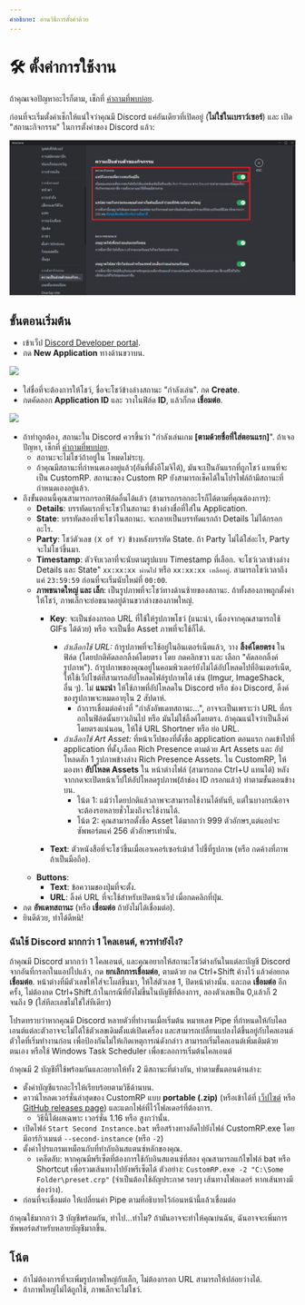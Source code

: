 ```yaml
---
คำอธิบาย: อ่านวิธีการตั้งค่าด้วย
---
```


# 🛠️ ตั้งค่าการใช้งาน

ถ้าคุณเจอปัญหาอะไรก็ตาม, เช็กที่ [คำถามที่พบบ่อย](faq.md).

ก่อนที่จะเริ่มตั้งค่าเช็กให้แน่ใจว่าคุณมี Discord แค่อันเดียวที่เปิดอยู่ (**ไม่ใช่ในเบราว์เซอร์**)
และ เปิด "สถานะกิจกรรม" ในการตั้งค่าของ Discord แล้ว:

![image](.gitbook/assets/1.PNG)

## ขั้นตอนเริ่มต้น

* เข้าเว็ป [Discord Developer portal](https://discord.com/developers/applications).
* กด **New Application** ทางด้านขวาบน.

![](https://user-images.githubusercontent.com/2225711/161050202-c796103d-6712-401e-be96-3f3712512375.png)

* ใส่ชื่อที่จะต้องการให้โชว์, ชื่อจะโชว์ข้างล่างสถานะ "กำลังเล่น". กด **Create**.
* กดคัดลอก **Application ID** และ วางในฟิล์ด **ID**, แล้วก็กด **เชื่อมต่อ**.&#x20;

![](https://user-images.githubusercontent.com/2225711/161050341-8169af53-5d3f-44d6-b745-cc711e8d1476.png)

* ถ้าทำถูกต้อง, สถานะใน Discord ควรขึ้นว่า "กำลังเล่นเกม **\[ตามด้วยชื่อที่ใส่ตอนแรก]**". ถ้าเจอปัญหา, เช็กที่ [คำถามที่พบบ่อย](faq.md).
  * สถานะจะไม่โชว์ถ้าอยู่ใน โหมดไม่ระบุ. 
  * ถ้าคุณมีสถานะที่กำหนดเองอยู่แล้ว(อันที่ตั้งอีโมจิได้), มันจะเป็นอันแรกที่ถูกโชว์ แทนที่จะเป็น CustomRP. สถานะของ Custom RP ยังสามารถเช็คได้ในโปรไฟล์ถ้ามีสถานะที่กำหนดเองอยู่แล้ว.
* ถึงขั้นตอนนี้คุณสามารถกรอกฟิล์ดอื่นได้แล้ว (สามารถกรอกอะไรก็ได้ตามที่คุณต้องการ):
  * **Details**: บรรทัดแรกที่จะโชว์ในสถานะ ข้างล่างชื่อที่ใส่ใน Application.
  * **State**: บรรทัดสองที่จะโชว์ในสถานะ. จะกลายเป็นบรรทัดแรกถ้า Details ไม่ได้กรอกอะไร.
  * **Party**: โชว์ตัวเลข `(X of Y)` ข้างหลังบรรทัด State. ถ้า Party ไม่ได้ใส่อะไร, Party จะไม่โชว์ขึ้นมา.
  * **Timestamp**: ตัวจับเวลาที่จะนับตามรูปแบบ Timestamp ที่เลือก. จะโชว์เวลาข้างล่าง Details และ State" `xx:xx:xx ผ่านไป` หรือ `xx:xx:xx เหลืออยู่`. สามารถโชว์เวลาถึงแค่ `23:59:59` ก่อนที่จะเริ่มนับใหม่ที่ `00:00`.
  * **ภาพขนาดใหญ่ และ เล็ก**: เป็นรูปภาพที่จะโชว์ทางด้านซ้ายของสถานะ. ถ้าทั้งสองภาพถูกตั้งค่าให้โชว์, ภาพเล็กจะย่อขนาดอยู่ด้านขวาล่างของภาพใหญ่.
    * **Key**: จะเป็นช่องกรอก URL ที่ใช้ให้รูปภาพโชว์ (แนะนำ, เนื่องจากคุณสามารถใช้ GIFs ได้ด้วย) หรือ จะเป็นชื่อ Asset ภาพที่จะใช้ก็ได้.

      * _ถ้าเลือกใช้ URL:_ ถ้ารูปภาพที่จะใช้อยู่ในอินเตอร์เน็ตแล้ว, วาง **ลิ้งค์โดยตรง** ในฟิล์ด
      (โดยปกติคัดลอกลิ้งค์โดยตรง โดย กดคลิกขวา และ เลือก "คัดลอกลิ้งค์รูปภาพ"). ถ้ารูปภาพของคุณอยู่ในคอมพิวเตอร์ยังไม่ได้อัปโหลดไปที่อินเตอร์เน็ต, ให้ใช้เว็ปไซต์ที่สามารถอัปโหลดไฟล์รูปภาพได้ เช่น (Imgur, ImageShack, อื่น ๆ). ไม่ **แนะนำ** ให้ใช้ภาพที่อัปโหลดใน Discord หรือ ช่อง Discord, ลิ้งค์ของรูปภาพจะหมดอายุใน 2 สัปดาห์.
        * ถ้าการเชื่อมต่อค้างที่ "กำลังอัพเดทสถานะ...", อาจจะเป็นเพราะว่า URL ที่กรอกในฟิล์ดนั้นยาวเกินไป หรือ มันไม่ใช่ลิ้งค์โดยตรง. ถ้าคุณแน่ใจว่าเป็นลิ้งค์โดยตรงแน่นอน, ให้ใช้ URL Shortner หรือ ย่อ URL.
      * _ถ้าเลือกใช้ Art Asset:_ ที่หน้าเว็ปของที่ตั้งชื่อ application ตอนแรก กดเข้าไปที่ application ที่ตั้ง,เลือก Rich Presence ตามด้วย Art Assets และ อัปโหลดสัก 1 รูปภาพข้างล่าง Rich Presence Assets. ใน CustomRP, ให้มองหา **อัปโหลด Assets** ใน หน้าต่างไฟล์ (สามารถกด Ctrl+U แทนได้) หลังจากกดจะเปิดหน้าเว็ปให้อัปโหลดรูปภาพ(ถ้าช่อง ID กรอกแล้ว) ทำตามขั้นตอนข้างบน.
        * โน้ต 1: แม้ว่าโดยปกติแล้วภาพจะสามารถใช้งานได้ทันที, แต่ในบางกรณีอาจจะต้องรอหลายชั่วโมงถึงจะใช้งานได้.
        * โน้ต 2: คุณสามารถตั้งชื่อ Asset ได้มากกว่า 999 ตัวอักษร,แต่แอปจะซัพพอร์ตแค่ 256 ตัวอักษรเท่านั้น.
    * **Text**: ตัวหนังสือที่จะโชว์ขึ้นเมื่อเอาเคอร์เซอร์เม้าส์ ไปชี้ที่รูปภาพ (หรือ กดค้างที่ภาพ ถ้าเป็นมือถือ).
  * **Buttons**:
    * **Text**: ข้อความของปุ่มที่จะตั้ง.
    * **URL**: ลิ้งค์ URL ที่จะใช้สำหรับเปิดหน้าเว็ป เมื่อกดคลิกที่ปุ่ม.
* กด **อัพเดทสถานะ** (หรือ **เชื่อมต่อ** ถ้ายังไม่ได้เชื่อมต่อ).
* ยินดีด้วย, ทำได้ดีหนิ!

### ฉันใช้ Discord มากกว่า 1 ไคลเอนต์, ควรทำยังไง?

ถ้าคุณมี Discord มากกว่า 1 ไคลเอนต์, และคุณอยากให้สถานะโชว์ต่างกันในแต่ละบัญชี Discord จากอันที่กรอกในแอปไปแล้ว, กด **ยกเลิกการเชื่อมต่อ**, ตามด้วย กด Ctrl+Shift ค้างไว้ แล้วค่อยกด **เชื่อมต่อ**. หน้าต่างที่มีตัวเลขให้ใส่จะโผล่ขึ้นมา, ให้ใส่ตัวเลข 1, ปิดหน้าต่างนั้น. และกด **เชื่อมต่อ** อีกครั้ง, ไม่ต้องกด Ctrl+Shift.ถ้าในกรณีที่ยังไม่ขึ้นในบัญชีที่ต้องการ, ลองตัวเลขเป็น 0,แล้วก็ 2 จนถึง 9 (ใส่ทีละเลขไม่ใช่ใส่ทีเดียว)

โปรดทราบว่าหากคุณมี Discord หลายตัวที่ทำงานเมื่อเริ่มต้น หมายเลข Pipe ที่กำหนดให้กับไคลเอนต์แต่ละตัวอาจจะไม่ได้ใช้ตัวเลขเดิมตั้งแต่เปิดเครื่อง และสามารถเปลี่ยนแปลงได้ขึ้นอยู่กับไคลเอนต์ตัวใดที่เริ่มทำงานก่อน เพื่อป้องกันไม่ให้เกิดเหตุการณ์ดังกล่าว สามารถเริ่มไคลเอนต์เพิ่มเติมด้วยตนเอง หรือใช้ Windows Task Scheduler เพื่อชะลอการเริ่มต้นไคลเอนต์

ถ้าคุณมี 2 บัญชีที่ใช้พร้อมกันและอยากให้ทั้ง 2 มีสถานะที่ต่างกัน, ทำตามขั้นตอนด้านล่าง:


* ตั้งค่าบัญชีแรกอะไรให้เรียบร้อยตามวิธีด้านบน.
* ดาวน์โหลดเวอร์ชั่นล่าสุดของ CustomRP แบบ **portable (.zip)** (หรือเข้าได้ที่ [เว็ปไซต์](https://www.customrp.xyz) หรือ [GitHub releases page](https://github.com/maximmax42/Discord-CustomRP/releases/latest)) และแตกไฟล์ที่ไว้โฟลเดอร์ที่ต้องการ.
  * วิธีนี้ได้ผลเฉพาะ เวอร์ชั่น 1.16 หรือ สูงกว่านั้น.
* เปิดไฟล์ `Start Second Instance.bat` หรือสร้างทางลัดไปยังไฟล์ CustomRP.exe โดยมีอาร์กิวเมนต์ `--second-instance` (หรือ `-2`) 
* ตั้งค่าโปรแกรมเหมือนกับที่ทำกับอินสแตนซ์หลักของคุณ.
  * เคล็ดลับ: หากคุณมีพรีเซ็ตที่ต้องการใช้กับอินสแตนซ์ที่สอง คุณสามารถแก้ไขไฟล์ bat หรือ Shortcut เพื่อรวมเส้นทางไปยังพรีเซ็ตได้ ตัวอย่าง: `CustomRP.exe -2 "C:\Some Folder\preset.crp"` (จำเป็นต้องใช้อัญประกาศ รอบๆ เส้นทางโฟลเดอร์ หากเส้นทางมีช่องว่าง).
* ก่อนที่จะเชื่อมต่อ ให้เปลี่ยนค่า Pipe ตามที่อธิบายไว้ก่อนหน้านี้แล้วเชื่อมต่อ

ถ้าคุณใช้มากกว่า 3 บัญชีพร้อมกัน, ทำไป...ทำไม? ถ้ามันอาจจะทำให้คุณบ่นฉัน, ฉันอาจจะเพิ่มการซัพพอร์ตสำหรับหลายบัญชีมากขึ้น.


## โน้ต

* ถ้าไม่ต้องการที่จะเพิ่มรูปภาพใหญ่กับเล็ก, ไม่ต้องกรอก URL สามารถให้ปล่อยว่างได้.
* ถ้าภาพใหญ่ไม่ได้ถูกใช้, ภาพเล็กจะไม่โชว์.